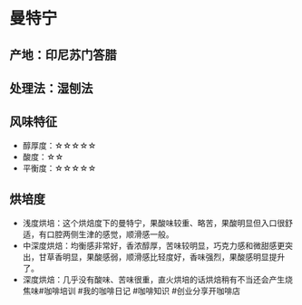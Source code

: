 # 曼特宁

## 产地：印尼苏门答腊

## 处理法：湿刨法

## 风味特征

- 醇厚度：☆☆☆☆☆
- 酸度：☆☆
- 平衡度：☆☆☆☆☆

## 烘培度

- 浅度烘培：这个烘焙度下的曼特宁，果酸味较重、略苦，果酸明显但入口很舒适，有口腔两侧生津的感觉，顺滑感一般。
- 中深度烘焙：均衡感非常好，香浓醇厚，苦味较明显，巧克力感和微甜感更突出，甘草香明显，果酸感弱，顺滑感比轻度好，香味强烈，果酸感明显提升了。
- 深度烘焙：几乎没有酸味、苦味很重，直火烘培的话烘焙稍有不当还会产生烧焦味#咖啡培训 #我的咖啡日记 #咖啡知识 #创业分享开咖啡店
